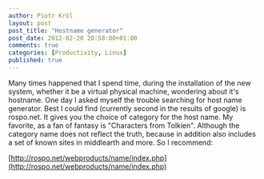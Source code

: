 ```yaml
---
author: Piotr Król
layout: post
post_title: "Hostname generator"
post_date: 2012-02-20 20:58:00+01:00
comments: true
categories: [Productivity, Linux]
published: true
---
```


Many times happened that I spend time, during the installation of the new system, whether it be a virtual physical machine, wondering about it's hostname. One day I asked myself the trouble searching for host name generator. Best I could find (currently second in the results of google) is rospo.net. It gives you the choice of category for the host name. My favorite, as a fan of fantasy is "Characters from Tolkien". Although the category name does not reflect the truth, because in addition also includes a set of known sites in middlearth and more. So I recommend:  

  [http://rospo.net/webproducts/name/index.php](http://rospo.net/webproducts/name/index.php)
